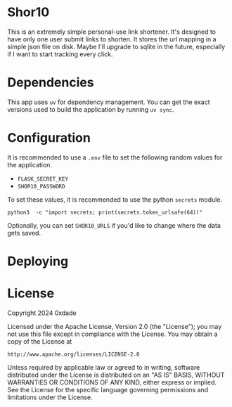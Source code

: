 # Shor10

This is an extremely simple personal-use link shortener. It's designed to have only one user submit links to shorten. It stores the url mapping in a simple json file on disk. Maybe I'll upgrade to sqlite in the future, especially if I want to start tracking every click.

# Dependencies

This app uses `uv` for dependency management. You can get the exact versions used to build the application by running `uv sync`.

# Configuration

It is recommended to use a `.env` file to set the following random values for the application.

- `FLASK_SECRET_KEY`
- `SHOR10_PASSWORD`

To set these values, it is recommended to use the python `secrets` module.

```
python3  -c "import secrets; print(secrets.token_urlsafe(64))"
```

Optionally, you can set `SHOR10_URLS` if you'd like to change where the data gets saved.

# Deploying



# License

Copyright 2024 0xdade

Licensed under the Apache License, Version 2.0 (the "License");
you may not use this file except in compliance with the License.
You may obtain a copy of the License at

    http://www.apache.org/licenses/LICENSE-2.0

Unless required by applicable law or agreed to in writing, software
distributed under the License is distributed on an "AS IS" BASIS,
WITHOUT WARRANTIES OR CONDITIONS OF ANY KIND, either express or implied.
See the License for the specific language governing permissions and
limitations under the License.

